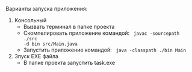 Варианты запуска приложения:

1. Консольный
    - Вызвать терминал в папке проекта
    - Скомпелировать приложение командой: <code> javac -sourcepath ./src -d bin src/Main.java </code>
    - Запустить приложение командой: <code> java -classpath ./bin Main </code>
2. Зпуск EXE файла
    - В папке проекта запустить task.exe 